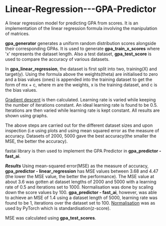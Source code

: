 # Linear-Regression---GPA-Predictor
A linear regression model for predicting GPA from scores. It is an implementation of the linear regression formula involving the manipulation of matrices.

**gpa_generator** generates a uniform random distribution scores alongside their corresponding GPAs. It is used to generate **gpa_train_x_scores** where 'x' represents the dataset length. Also a test dataset, **gpa_test_score** is used to compare the accuracy of various datasets.

In **gpa_linear_regression**, the dataset is first split into two, training(X) and target(y). Using the formula above the weights(theta) are initialised to zero and a bias values (ones) is appended into the training dataset to get the form of mx + c, where m are the weights, x is the training dataset, and c is the bias values.

[Gradient descent](https://towardsdatascience.com/linear-regression-using-gradient-descent-97a6c8700931) is then calculated. Learning rate is varied while keeping the number of iterations constant. An ideal learning rate is found to be 0.5. Iterations are then varied while learning rate is kept constant. All results are shown using graphs.

The above steps are carried out for the different dataset sizes and upon inspection (i.e using plots and using mean squared error as the measure of accuracy. Datasets of 2000, 5000 gave the best accuracy(the smaller the MSE, the better the accuracy).

fastai library is then used to implement the GPA Predictor in **gpa_predictor - fast_ai**.

***Results***
Using mean-squared error(MSE) as the measure of accuracy, **gpa_predictor - linear_regression** has MSE values between 3.68 and 4.47 (the lower the MSE value, the better the performance). The MSE value at about 3.6 was gotten at dataset lengths of 2000 and 5000 with a learning rate of 0.5 and iterations set to 1000. Normalisation was done by scaling down the score values by 100. 
**gpa_predictor - fast_ai**, however, was able to achieve an MSE of 1.4 using a dataset length of 5000, learning rate was found to be 1, iterations over the dataset set to 100. [Normalisation](https://docs.microsoft.com/en-us/previous-versions/azure/machine-learning/studio-module-reference/normalize-data#:~:text=Normalization%20is%20a%20technique%20often,of%20values%20or%20losing%20information.) was as used by PyTorch which is standardisation(z-score).

MSE was calculated using **gpa_test_scores**.

